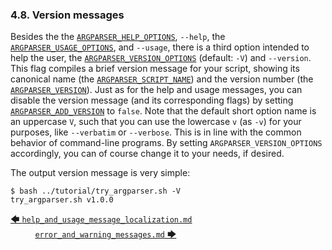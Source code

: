 ### 4.8. Version messages

Besides the the [`ARGPARSER_HELP_OPTIONS`](../reference/environment_variables/environment_variables.md#8527-argparser_help_options), `--help`, the [`ARGPARSER_USAGE_OPTIONS`](../reference/environment_variables/environment_variables.md#8552-argparser_usage_options), and `--usage`, there is a third option intended to help the user, the [`ARGPARSER_VERSION_OPTIONS`](../reference/environment_variables/environment_variables.md#8559-argparser_version_options) (default: `-V`) and `--version`. This flag compiles a brief version message for your script, showing its canonical name (the [`ARGPARSER_SCRIPT_NAME`](../reference/environment_variables/environment_variables.md#8537-argparser_script_name)) and the version number (the [`ARGPARSER_VERSION`](../reference/environment_variables/environment_variables.md#8557-argparser_version)). Just as for the help and usage messages, you can disable the version message (and its corresponding flags) by setting [`ARGPARSER_ADD_VERSION`](../reference/environment_variables/environment_variables.md#854-argparser_add_version) to `false`. Note that the default short option name is an uppercase `V`, such that you can use the lowercase `v` (as `-v`) for your purposes, like `--verbatim` or `--verbose`. This is in line with the common behavior of command-line programs. By setting `ARGPARSER_VERSION_OPTIONS` accordingly, you can of course change it to your needs, if desired.

The output version message is very simple:

<!-- <include command="bash ../tutorial/try_argparser.sh -V" lang="console"> -->
```console
$ bash ../tutorial/try_argparser.sh -V
try_argparser.sh v1.0.0
```
<!-- </include> -->

[&#129092;&nbsp;`help_and_usage_message_localization.md`](help_and_usage_message_localization.md)
&nbsp;&nbsp;&nbsp;&nbsp;&nbsp;&nbsp;&nbsp;&nbsp;&nbsp;&nbsp;[`error_and_warning_messages.md`&nbsp;&#129094;](error_and_warning_messages.md)
